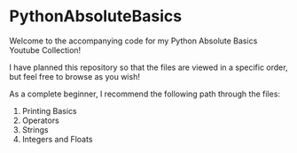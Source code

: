 # PythonAbsoluteBasics

Welcome to the accompanying code for my Python Absolute Basics Youtube Collection!

I have planned this repository so that the files are viewed in a specific order, but feel free to browse as you wish!

As a complete beginner, I recommend the following path through the files:

1. Printing Basics
2. Operators
3. Strings
4. Integers and Floats
